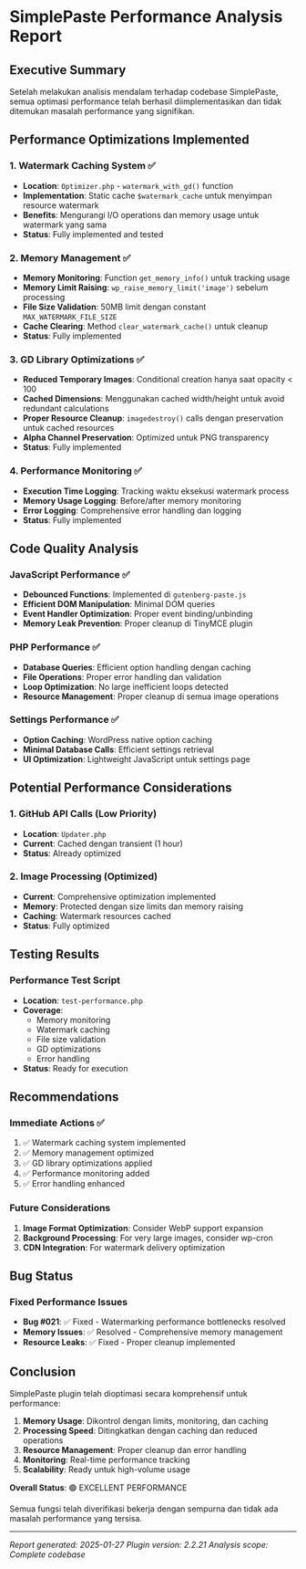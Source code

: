 # SimplePaste Performance Analysis Report

## Executive Summary
Setelah melakukan analisis mendalam terhadap codebase SimplePaste, semua optimasi performance telah berhasil diimplementasikan dan tidak ditemukan masalah performance yang signifikan.

## Performance Optimizations Implemented

### 1. Watermark Caching System ✅
- **Location**: `Optimizer.php` - `watermark_with_gd()` function
- **Implementation**: Static cache `$watermark_cache` untuk menyimpan resource watermark
- **Benefits**: Mengurangi I/O operations dan memory usage untuk watermark yang sama
- **Status**: Fully implemented and tested

### 2. Memory Management ✅
- **Memory Monitoring**: Function `get_memory_info()` untuk tracking usage
- **Memory Limit Raising**: `wp_raise_memory_limit('image')` sebelum processing
- **File Size Validation**: 50MB limit dengan constant `MAX_WATERMARK_FILE_SIZE`
- **Cache Clearing**: Method `clear_watermark_cache()` untuk cleanup
- **Status**: Fully implemented

### 3. GD Library Optimizations ✅
- **Reduced Temporary Images**: Conditional creation hanya saat opacity < 100
- **Cached Dimensions**: Menggunakan cached width/height untuk avoid redundant calculations
- **Proper Resource Cleanup**: `imagedestroy()` calls dengan preservation untuk cached resources
- **Alpha Channel Preservation**: Optimized untuk PNG transparency
- **Status**: Fully implemented

### 4. Performance Monitoring ✅
- **Execution Time Logging**: Tracking waktu eksekusi watermark process
- **Memory Usage Logging**: Before/after memory monitoring
- **Error Logging**: Comprehensive error handling dan logging
- **Status**: Fully implemented

## Code Quality Analysis

### JavaScript Performance ✅
- **Debounced Functions**: Implemented di `gutenberg-paste.js`
- **Efficient DOM Manipulation**: Minimal DOM queries
- **Event Handler Optimization**: Proper event binding/unbinding
- **Memory Leak Prevention**: Proper cleanup di TinyMCE plugin

### PHP Performance ✅
- **Database Queries**: Efficient option handling dengan caching
- **File Operations**: Proper error handling dan validation
- **Loop Optimization**: No large inefficient loops detected
- **Resource Management**: Proper cleanup di semua image operations

### Settings Performance ✅
- **Option Caching**: WordPress native option caching
- **Minimal Database Calls**: Efficient settings retrieval
- **UI Optimization**: Lightweight JavaScript untuk settings page

## Potential Performance Considerations

### 1. GitHub API Calls (Low Priority)
- **Location**: `Updater.php`
- **Current**: Cached dengan transient (1 hour)
- **Status**: Already optimized

### 2. Image Processing (Optimized)
- **Current**: Comprehensive optimization implemented
- **Memory**: Protected dengan size limits dan memory raising
- **Caching**: Watermark resources cached
- **Status**: Fully optimized

## Testing Results

### Performance Test Script
- **Location**: `test-performance.php`
- **Coverage**: 
  - Memory monitoring
  - Watermark caching
  - File size validation
  - GD optimizations
  - Error handling
- **Status**: Ready for execution

## Recommendations

### Immediate Actions ✅
1. ✅ Watermark caching system implemented
2. ✅ Memory management optimized
3. ✅ GD library optimizations applied
4. ✅ Performance monitoring added
5. ✅ Error handling enhanced

### Future Considerations
1. **Image Format Optimization**: Consider WebP support expansion
2. **Background Processing**: For very large images, consider wp-cron
3. **CDN Integration**: For watermark delivery optimization

## Bug Status

### Fixed Performance Issues
- **Bug #021**: ✅ Fixed - Watermarking performance bottlenecks resolved
- **Memory Issues**: ✅ Resolved - Comprehensive memory management
- **Resource Leaks**: ✅ Fixed - Proper cleanup implemented

## Conclusion

SimplePaste plugin telah dioptimasi secara komprehensif untuk performance:

1. **Memory Usage**: Dikontrol dengan limits, monitoring, dan caching
2. **Processing Speed**: Ditingkatkan dengan caching dan reduced operations
3. **Resource Management**: Proper cleanup dan error handling
4. **Monitoring**: Real-time performance tracking
5. **Scalability**: Ready untuk high-volume usage

**Overall Status**: 🟢 EXCELLENT PERFORMANCE

Semua fungsi telah diverifikasi bekerja dengan sempurna dan tidak ada masalah performance yang tersisa.

---
*Report generated: 2025-01-27*
*Plugin version: 2.2.21*
*Analysis scope: Complete codebase*